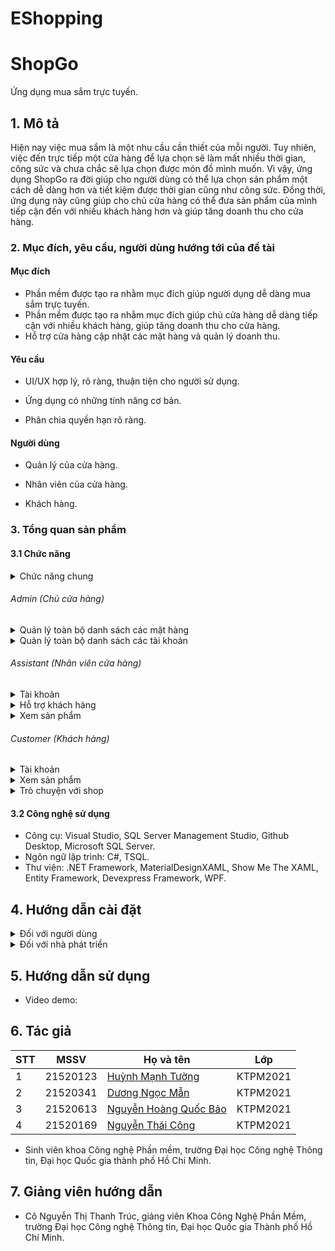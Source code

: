 # EShopping
 
# ShopGo

Ứng dụng mua sắm trực tuyến.

## 1. Mô tả 

Hiện nay việc mua sắm là một nhu cầu cần thiết của mỗi người. Tuy nhiên, việc đến trực tiếp một cửa hàng để lựa chọn sẽ làm mất nhiều thời gian, công sức và chưa chắc sẽ lựa chọn được món đồ mình muốn. Vì vậy, ứng dụng ShopGo ra đời giúp cho người dùng có thể lựa chọn sản phẩm một cách dễ dàng hơn và tiết kiệm được thời gian cũng như công sức. Đồng thời, ứng dụng này cũng giúp cho chủ cửa hàng có thể đưa sản phẩm của mình tiếp cận đến với nhiều khách hàng hơn và giúp tăng doanh thu cho cửa hàng.

### 2. Mục đích, yêu cầu, người dùng hướng tới của đề tài

#### Mục đích

* Phần mềm được tạo ra nhằm mục đích giúp người dụng dễ dàng mua sắm trực tuyến.
* Phần mềm được tạo ra nhằm mục đích giúp chủ cửa hàng dễ dàng tiếp cận với nhiều khách hàng, giúp tăng doanh thu cho cửa hàng.
* Hỗ trợ cửa hàng cập nhật các mặt hàng và quản lý doanh thu. 

#### Yêu cầu

* UI/UX hợp lý, rõ ràng, thuận tiện cho người sử dụng. 

* Ứng dụng có những tính năng cơ bản. 

* Phân chia quyền hạn rõ ràng. 

#### Người dùng

* Quản lý của cửa hàng.

* Nhân viên của cửa hàng.

* Khách hàng.

### 3. Tổng quan sản phẩm

#### 3.1 Chức năng
<details>
  <summary>Chức năng chung </summary>
 
- Đăng nhập
- Đăng xuất
- Quên mật khẩu
- Chỉnh sửa thông tin cá nhân
- Đổi mật khẩu
- Xem sản phẩm
- Thêm sản phẩm vào giỏ hàng
- Thanh toán
- Gửi feedback

</details>

  ###### Admin (Chủ cửa hàng)

  <details>
    <summary>Quản lý toàn bộ danh sách các mặt hàng </summary>

  - Thêm sản phẩm
  - Xem tổng hợp các sản phẩm (có thể lọc và sắp xếp)
  - Xóa sản phẩm
  - Xem chi tiết sản phẩm
  - Sửa thông tin sản phẩm
  - Xem thống kê
  - Xác nhận đơn hàng
  - Xác nhận đơn hàng hoàn thành

  </details>

  <details>
    <summary>Quản lý toàn bộ danh sách các tài khoản </summary>

  - Xem các tài khoản người dùng
  - Xem chi tiết thông tin người dùng
  - Phân quyền cho người dùng
  - Ban người dùng
  - Unban người dùng

  </details>

  ###### Assistant (Nhân viên cửa hàng)

  <details>
    <summary>Tài khoản </summary>
 
  - Đăng kí
 
  </details>
  <details>
   <summary>Hỗ trợ khách hàng </summary>
 
  - Trò chuyện với khách hàng
 
  </details>
  
  <details>
    <summary>Xem sản phẩm </summary>

  - Tìm kiếm sản phẩm
  - Sắp xếp thứ tự sản phẩm
  - Xem chi tiết sản phẩm
  - Thêm sản phẩm vào giỏ hàng
  - Mua sản phẩm
  - Thanh toán sản phẩm

  </details>

  ###### Customer (Khách hàng)
<details>
     <summary>Tài khoản </summary>
 
  - Đăng kí
 </details>
 <details>
   <summary>Xem sản phẩm </summary>

  - Tìm kiếm sản phẩm
  - Sắp xếp thứ tự sản phẩm
  - Xem chi tiết sản phẩm
  - Thêm sản phẩm vào giỏ hàng
  - Mua sản phẩm
  - Thanh toán sản phẩm
</details>
<details>
    <summary>Trò chuyện với shop </summary>

  - Nhắn tin cho shop
 
  </details>

#### 3.2 Công nghệ sử dụng

- Công cụ: Visual Studio, SQL Server Management Studio, Github Desktop, Microsoft SQL Server.
- Ngôn ngữ lập trình: C#, TSQL.
- Thư viện: .NET Framework, MaterialDesignXAML, Show Me The XAML, Entity Framework, Devexpress Framework, WPF.

## 4. Hướng dẫn cài đặt
<details>
    <summary>Đối với người dùng</summary>

  * Liên hệ với nhà phát triển để được hỗ trợ khởi tạo cơ sở dữ liệu và kết nối đến cơ sở dữ liệu.
  * Giải nén và chạy file 
    * Dowload phần mềm tại: 

</details>

<details>
    <summary>Đối với nhà phát triển</summary>

  * Dowload, giải nén phần mềm
    * Github: 
    * Google Drive:
  * Cài đặt database
    * Khuyến nghị sử dụng các dịch vụ đám mây như Azure, AWS,… để sử dụng tất cả tính năng hiện có của chương trình  (server đi kèm với chương trình đã đóng).
    * Ngoài ra có thể sử dụng SQL Server (Lưu ý: cách này sẽ mất đi tính năng tương tác giữa các user ở các máy tính khác nhau).
  * Khởi tạo Database bằng cách chạy script chứa trong file Seed.sql
    * Tải file script tại: 
  * Kết nối với Database vừa tạo bằng cách thay đổi connectionStrings trong file App.config.
  * Đăng nhập với vai trò admin
      * tên đăng nhập: 
      * mật khẩu: 

</details>

## 5. Hướng dẫn sử dụng

* Video demo: 

## 6. Tác giả

| STT | MSSV     | Họ và tên                                                  | Lớp      | 
| --- | -------- | ---------------------------------------------------------- | -------- | 
| 1   | 21520123| [Huỳnh Mạnh Tường](https://github.com/tuonghuynh11)           | KTPM2021 | 
| 2   | 21520341| [Dương Ngọc Mẫn](https://github.com/DNM03)              | KTPM2021 | 
| 3   | 21520613| [Nguyễn Hoàng Quốc Bảo](https://github.com/QuocBaoKho) | KTPM2021 | 
| 4   | 21520169 | [Nguyễn Thái Công](https://github.com/thai-cong-nguyen)         	  | KTPM2021 | 
* Sinh viên khoa Công nghệ Phần mềm, trường Đại học Công nghệ Thông tin, Đại học Quốc gia thành phố Hồ Chí Minh.

## 7. Giảng viên hướng dẫn

* Cô Nguyễn Thị Thanh Trúc, giảng viên Khoa Công Nghệ Phần Mềm, trường Đại học Công nghệ Thông tin, Đại học Quốc gia Thành phố Hồ Chí Minh.
